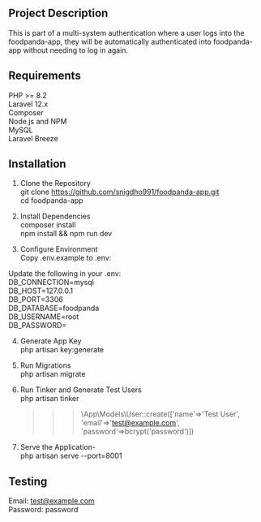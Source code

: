 ## Project Description

This is part of a multi-system authentication where a user logs into the foodpanda-app, they will be automatically authenticated into foodpanda-app without needing to log in again.


## Requirements

PHP >= 8.2 <br>
Laravel 12.x <br>
Composer <br>
Node.js and NPM <br>
MySQL <br>
Laravel Breeze <br>


## Installation

1. Clone the Repository <br>
git clone https://github.com/snigdho991/foodpanda-app.git <br>
cd foodpanda-app

2. Install Dependencies <br>
composer install <br>
npm install && npm run dev

3. Configure Environment <br>
Copy .env.example to .env: <br>

Update the following in your .env: <br>
DB_CONNECTION=mysql <br>
DB_HOST=127.0.0.1 <br>
DB_PORT=3306 <br>
DB_DATABASE=foodpanda <br>
DB_USERNAME=root <br>
DB_PASSWORD=

4. Generate App Key <br>
php artisan key:generate

5. Run Migrations <br>
php artisan migrate

6. Run Tinker and Generate Test Users <br>
php artisan tinker <br>
    >>> \App\Models\User::create(['name'=>'Test User', 'email'=>'test@example.com', 'password'=>bcrypt('password')])

7. Serve the Application- <br>
php artisan serve --port=8001


## Testing
Email: test@example.com <br>
Password: password
